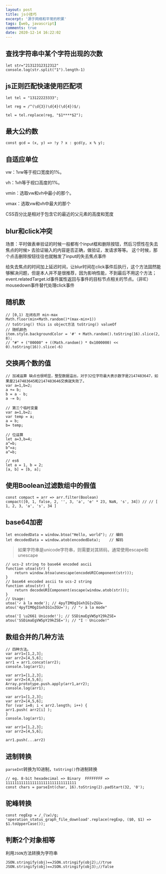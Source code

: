 ```yaml
---
layout: post
title: js小技巧
excerpt: '源于网络和平常的积累'
tags: [web, javascript]
comments: true
date: 2020-12-14 16:22:02
---
```


## 查找字符串中某个字符出现的次数
```
let str="21312312312312"
console.log(str.split("1").length-1)
```

## js正则匹配快速使用匹配项
```
let tel = "13122223333";

let reg = /^(\d{3})\d{4}(\d{4})$/;

tel = tel.replace(reg, "$1****$2");
```

## 最大公约数
```
const gcd = (x, y) => !y ? x : gcd(y, x % y);
```

## 自适应单位
vw：1vw等于视口宽度的1%。

vh：1vh等于视口高度的1%。

vmin：选取vw和vh中最小的那个。

vmax：选取vw和vh中最大的那个

CSS百分比是相对于包含它的最近的父元素的高度和宽度


## blur和click冲突
场景：平时做表单验证的时候一般都有个input框和删除按钮，然后习惯性在失去焦点的时候> 去验证输入的内容是否正确，做验证，发请求等等。 这个时候，那个点击删除按钮往往也就触发了input的失去焦点事件

给失去焦点的时间加上延迟时间，让blur时间在click事件后执行，这个方法固然能够解决问题，但是本人并不是很推荐，因为影响性能，不到最后不用这个方法；
event.relatedTarget.id事件属性返回与事件的目标节点相关的节点。（非IE）
mousedown事件替代处理click事件


## 随机数
```
// [0,1) 左闭右开 min-max 
Math.floor(min+Math.random()*(max-min+1))
// toString() this is object方法 toString() valueOf
// 随机颜色
item.style.backgroundColor = '#' + Math.random().toString(16).slice(2, 8);
// "#" + ("00000" + ((Math.random() * 0x1000000) << 0).toString(16)).slice(-6)
```

## 交换两个数的值

```
// 加减运算 缺点也很明显，整型数据溢出，对于32位字符最大表示数字是2147483647，如果是2147483645和2147483646交换就失败了。
var a=1,b=2;
a += b;
b = a - b;
a -= b;

// 第三个临时变量
var a=1,b=2;
var temp = a;
a = b;
b= temp;

// 位运算
let a=3,b=4;
a^=b;
b^=a;
a^=b;

// es6
let a = 1, b = 2;
[a, b] = [b, a];
```

## 使用Boolean过滤数组中的假值
```
const compact = arr => arr.filter(Boolean)
compact([0, 1, false, 2, '', 3, 'a', 'e' * 23, NaN, 's', 34]) // // [ 1, 2, 3, 'a', 's', 34 ]
```

## base64加密
```
let encodedData = window.btoa("Hello, world"); // 编码
let decodedData = window.atob(encodedData);    // 解码
```
> 如果字符串是unicode字符串，则需要对其转码，通常使用escape和unescape
```
// ucs-2 string to base64 encoded ascii
function utoa(str) {
    return window.btoa(unescape(encodeURIComponent(str)));
}
// base64 encoded ascii to ucs-2 string
function atou(str) {
    return decodeURIComponent(escape(window.atob(str)));
}
// Usage:
utoa('✓ à la mode'); // 4pyTIMOgIGxhIG1vZGU=
atou('4pyTIMOgIGxhIG1vZGU='); // "✓ à la mode"

utoa('I \u2661 Unicode!'); // SSDimaEgVW5pY29kZSE=
atou('SSDimaEgVW5pY29kZSE='); // "I ♡ Unicode!"
```

## 数组合并的几种方法
```
// 四种方法。
var arr1=[1,2,3];
var arr2=[4,5,6];
arr1 = arr1.concat(arr2);
console.log(arr1); 

var arr1=[1,2,3];
var arr2=[4,5,6];
Array.prototype.push.apply(arr1,arr2);
console.log(arr1);

var arr1=[1,2,3];
var arr2=[4,5,6];
for (var i=0; i < arr2.length; i++) {
arr1.push( arr2[i] );
}
console.log(arr1); 

var arr1=[1,2,3];
var arr2=[4,5,6];

arr1.push(...arr2)
```
## 进制转换
`parseInt`转换为10进制，`toString()`作进制转换
```
// eg. 8-bit hexadecimal => Binary  FFFFFFFF => 11111111111111111111111111111111
const chars = parseInt(char, 16).toString(2).padStart(32, '0');
```

## 驼峰转换
```
const regExp = /_(\w)/g;
'operation_status_graph_file_download'.replace(regExp, ($0, $1) => $1.toUpperCase());
```

## 判断2个对象相等
利用`JSON`方法转换为字符串
```
JSON.stringify(obj)==JSON.stringify(obj2);//true
JSON.stringify(obj)==JSON.stringify(obj3);//false
```

